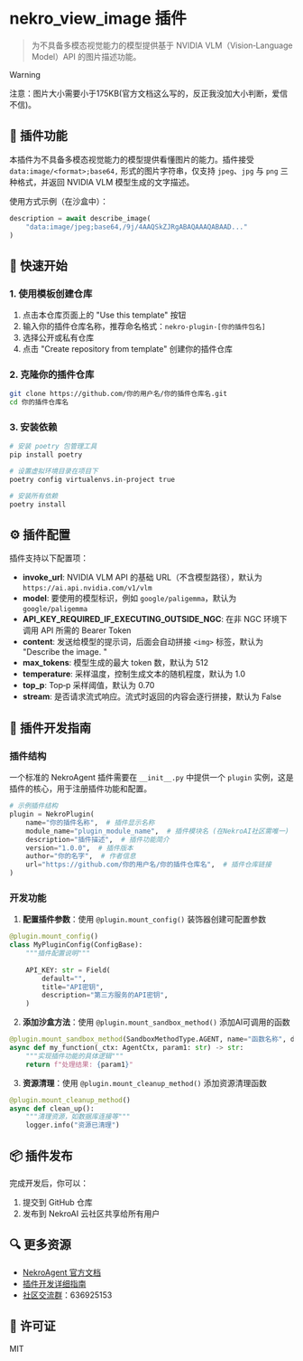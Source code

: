 # nekro_view_image 插件

> 为不具备多模态视觉能力的模型提供基于 NVIDIA VLM（Vision‑Language Model）API 的图片描述功能。

> [!WARNING]
> 注意：图片大小需要小于175KB(官方文档这么写的，反正我没加大小判断，爱信不信)。


## 🎯 插件功能

本插件为不具备多模态视觉能力的模型提供看懂图片的能力。插件接受 `data:image/<format>;base64,` 形式的图片字符串，仅支持 `jpeg`、`jpg` 与 `png` 三种格式，并返回 NVIDIA VLM 模型生成的文字描述。

使用方式示例（在沙盒中）：

```python
description = await describe_image(
    "data:image/jpeg;base64,/9j/4AAQSkZJRgABAQAAAQABAAD..."
)
```

## 🚀 快速开始

### 1. 使用模板创建仓库

1. 点击本仓库页面上的 "Use this template" 按钮
2. 输入你的插件仓库名称，推荐命名格式：`nekro-plugin-[你的插件包名]`
3. 选择公开或私有仓库
4. 点击 "Create repository from template" 创建你的插件仓库

### 2. 克隆你的插件仓库

```bash
git clone https://github.com/你的用户名/你的插件仓库名.git
cd 你的插件仓库名
```

### 3. 安装依赖

```bash
# 安装 poetry 包管理工具
pip install poetry

# 设置虚拟环境目录在项目下
poetry config virtualenvs.in-project true

# 安装所有依赖
poetry install
```

## ⚙️ 插件配置

插件支持以下配置项：

- **invoke_url**: NVIDIA VLM API 的基础 URL（不含模型路径），默认为 `https://ai.api.nvidia.com/v1/vlm`
- **model**: 要使用的模型标识，例如 `google/paligemma`，默认为 `google/paligemma`
- **API_KEY_REQUIRED_IF_EXECUTING_OUTSIDE_NGC**: 在非 NGC 环境下调用 API 所需的 Bearer Token
- **content**: 发送给模型的提示词，后面会自动拼接 `<img>` 标签，默认为 "Describe the image. "
- **max_tokens**: 模型生成的最大 token 数，默认为 512
- **temperature**: 采样温度，控制生成文本的随机程度，默认为 1.0
- **top_p**: Top‑p 采样阈值，默认为 0.70
- **stream**: 是否请求流式响应。流式时返回的内容会逐行拼接，默认为 False

## 📝 插件开发指南

### 插件结构

一个标准的 NekroAgent 插件需要在 `__init__.py` 中提供一个 `plugin` 实例，这是插件的核心，用于注册插件功能和配置。

```python
# 示例插件结构
plugin = NekroPlugin(
    name="你的插件名称",  # 插件显示名称
    module_name="plugin_module_name",  # 插件模块名 (在NekroAI社区需唯一)
    description="插件描述",  # 插件功能简介
    version="1.0.0",  # 插件版本
    author="你的名字",  # 作者信息
    url="https://github.com/你的用户名/你的插件仓库名",  # 插件仓库链接
)
```

### 开发功能

1. **配置插件参数**：使用 `@plugin.mount_config()` 装饰器创建可配置参数

```python
@plugin.mount_config()
class MyPluginConfig(ConfigBase):
    """插件配置说明"""
    
    API_KEY: str = Field(
        default="",
        title="API密钥",
        description="第三方服务的API密钥",
    )
```

2. **添加沙盒方法**：使用 `@plugin.mount_sandbox_method()` 添加AI可调用的函数

```python
@plugin.mount_sandbox_method(SandboxMethodType.AGENT, name="函数名称", description="函数功能描述")
async def my_function(_ctx: AgentCtx, param1: str) -> str:
    """实现插件功能的具体逻辑"""
    return f"处理结果: {param1}"
```

3. **资源清理**：使用 `@plugin.mount_cleanup_method()` 添加资源清理函数

```python
@plugin.mount_cleanup_method()
async def clean_up():
    """清理资源，如数据库连接等"""
    logger.info("资源已清理")
```

## 📦 插件发布

完成开发后，你可以：

1. 提交到 GitHub 仓库
2. 发布到 NekroAI 云社区共享给所有用户

## 🔍 更多资源

- [NekroAgent 官方文档](https://doc.nekro.ai/)
- [插件开发详细指南](https://doc.nekro.ai/docs/04_plugin_dev/intro.html)
- [社区交流群](https://qm.qq.com/q/hJlRwD17Ae)：636925153

## 📄 许可证

MIT